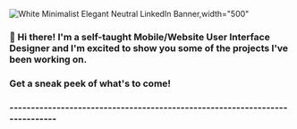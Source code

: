 ![White Minimalist Elegant Neutral LinkedIn Banner,width="500"](https://github.com/AnthonyDesignCode/IMAGERY/blob/main/Banner.png)     
 
### 👋 Hi there! I'm a self-taught Mobile/Website User Interface Designer and I'm excited to show you some of the projects I've been working on.

### Get a sneak peek of what's to come!
### ----------------------------------------------------------------------------

